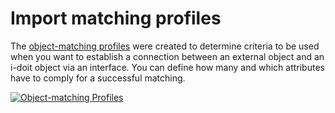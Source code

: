 # Import matching profiles

The [object-matching profiles](../../consolidate-data/object-identification-during-imports.md) were created to determine criteria to be used when you want to establish a connection between an external object and an i-doit object via an interface. You can define how many and which attributes have to comply for a successful matching.

[![Object-matching Profiles](../../assets/images/en/system-administration/administration/import-and-interfaces/import-matching-profiles/1-imp.png)](../../assets/images/en/system-administration/administration/import-and-interfaces/import-matching-profiles/1-imp.png)
